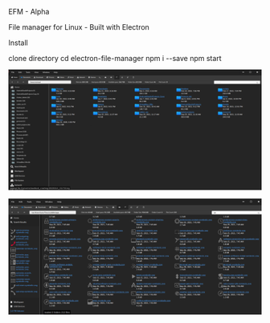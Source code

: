 
EFM - Alpha

File manager for Linux - Built with Electron

Install

clone directory
cd electron-file-manager
npm i --save
npm start


![Screenshot 1](/screenshots/screenshot1.png?raw=true "Screenshot 1")

![Screenshot 2](/screenshots/screenshot2.png?raw=true "Screenshot 2")
